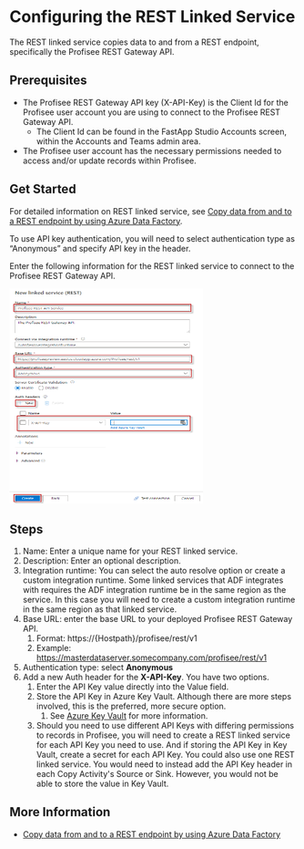 Configuring the REST Linked Service
=========================================

The REST linked service copies data to and from a REST endpoint, specifically the Profisee REST Gateway API.

Prerequisites
-------------
* The Profisee REST Gateway API key (X-API-Key) is the Client Id for the Profisee user account you are using to connect to the Profisee REST Gateway API. 
  * The Client Id can be found in the FastApp Studio Accounts screen, within the Accounts and Teams admin area.
* The Profisee user account has the necessary permissions needed to access and/or update records within Profisee.

Get Started
-----------
For detailed information on REST linked service, see [Copy data from and to a REST endpoint by using Azure Data Factory](https://docs.microsoft.com/en-us/azure/data-factory/connector-rest).

To use API key authentication, you will need to select authentication type as “Anonymous” and specify API key in the header.

Enter the following information for the REST linked service to connect to the Profisee REST Gateway API. 

<img src="./media/copyfrom_csv_to_restapi_5.png" style="width:3.54601in;height:3.93413in" />

Steps
-----

1.  Name: Enter a unique name for your REST linked service.
2.  Description: Enter an optional description.
3.  Integration runtime: You can select the auto resolve option or create a custom integration runtime. Some linked services that ADF integrates with requires the ADF integration runtime be in
	the same region as the service. In this case you will need to create a custom integration runtime in the same region as that linked service.
4.  Base URL: enter the base URL to your deployed Profisee REST Gateway API.
	1. Format: https://{Hostpath}/profisee/rest/v1
	2. Example: https://masterdataserver.somecompany.com/profisee/rest/v1
5.  Authentication type: select **Anonymous**
6.  Add a new Auth header for the **X-API-Key**. You have two options.
	1.  Enter the API Key value directly into the Value field.  
	2.  Store the API Key in Azure Key Vault.  Although there are more steps involved, this is the preferred, more secure option.  
		1. See [Azure Key Vault](Azure%20Key%20Vault.md) for more information.
	3. Should you need to use different API Keys with differing permissions to records in Profisee, you will need to create a REST linked service for each API Key you need to use.  And if storing the API Key in Key Vault, create a secret for each API Key.  You could also use one REST linked service.  You would need to instead add the API Key header in each Copy Activity's Source or Sink.  However, you would not be able to store the value in Key Vault.

			
More Information
----------------
-	[Copy data from and to a REST endpoint by using Azure Data Factory](https://docs.microsoft.com/en-us/azure/data-factory/connector-rest)
